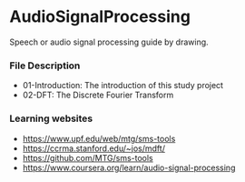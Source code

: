# AudioSignalProcessing
Speech or audio signal processing guide by drawing.

### File Description
* 01-Introduction: The introduction of this study project
* 02-DFT: The Discrete Fourier Transform


### Learning websites
* https://www.upf.edu/web/mtg/sms-tools
* https://ccrma.stanford.edu/~jos/mdft/
* https://github.com/MTG/sms-tools
* https://www.coursera.org/learn/audio-signal-processing
